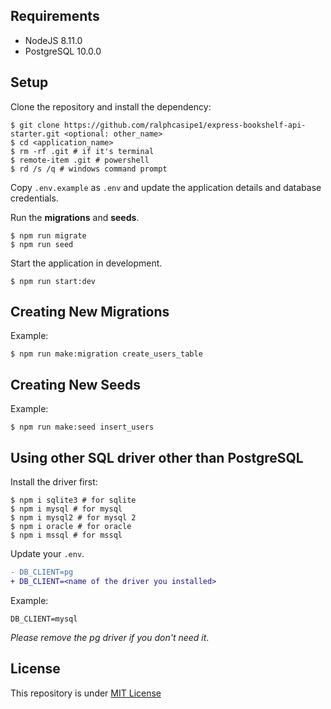## Requirements
- NodeJS 8.11.0
- PostgreSQL 10.0.0

## Setup
Clone the repository and install the dependency:
```
$ git clone https://github.com/ralphcasipe1/express-bookshelf-api-starter.git <optional: other_name>
$ cd <application_name>
$ rm -rf .git # if it's terminal
$ remote-item .git # powershell
$ rd /s /q # windows command prompt
```

Copy `.env.example` as `.env` and update the application details and database credentials.

Run the **migrations** and **seeds**.
```
$ npm run migrate
$ npm run seed
```

Start the application in development.
```
$ npm run start:dev
```

## Creating New Migrations

Example:
```
$ npm run make:migration create_users_table
```

## Creating New Seeds

Example:
```
$ npm run make:seed insert_users
```

## Using other SQL driver other than PostgreSQL

Install the driver first:
```
$ npm i sqlite3 # for sqlite
$ npm i mysql # for mysql
$ npm i mysql2 # for mysql 2
$ npm i oracle # for oracle
$ npm i mssql # for mssql
```

Update your `.env`.
```diff
- DB_CLIENT=pg
+ DB_CLIENT=<name of the driver you installed>
```

Example:
```
DB_CLIENT=mysql
```

_Please remove the pg driver if you don't need it_.

## License
This repository is under [MIT License](LICENSE)